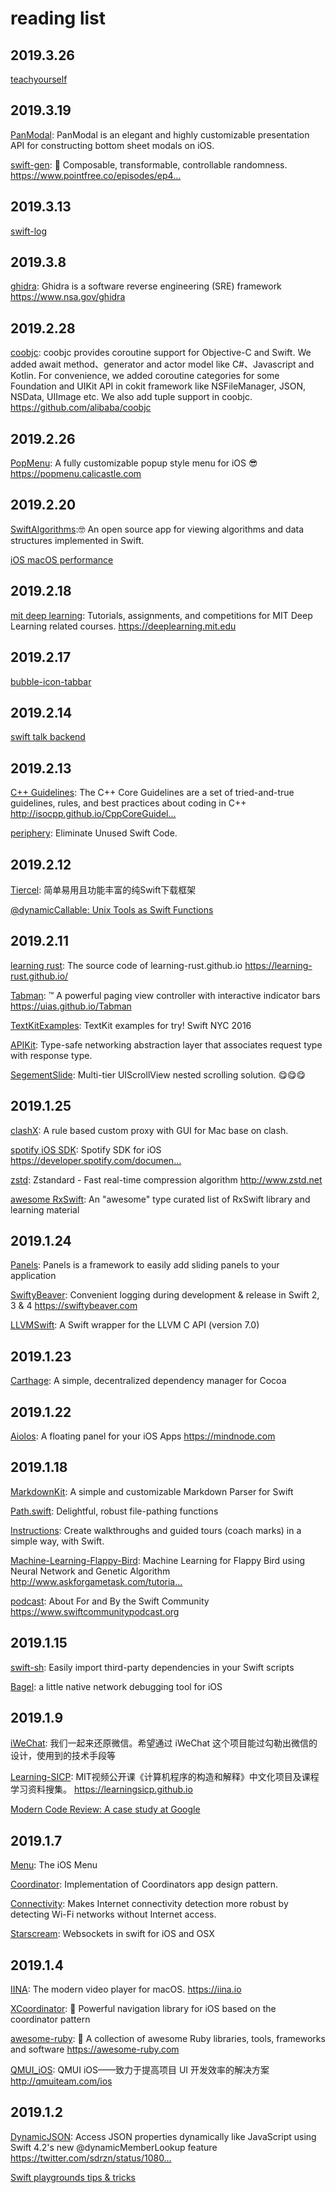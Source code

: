 # reading list

## 2019.3.26

[teachyourself](https://teachyourselfcs.com/#programming)

## 2019.3.19

[PanModal](https://github.com/slackhq/PanModal): PanModal is an elegant and highly customizable presentation API for constructing bottom sheet modals on iOS.

[swift-gen](https://github.com/pointfreeco/swift-gen): 🎱 Composable, transformable, controllable randomness. https://www.pointfree.co/episodes/ep4…


## 2019.3.13

[swift-log](https://github.com/apple/swift-log)


## 2019.3.8

[ghidra](https://github.com/NationalSecurityAgency/ghidra): Ghidra is a software reverse engineering (SRE) framework https://www.nsa.gov/ghidra


## 2019.2.28

[coobjc](https://github.com/alibaba/coobjc): coobjc provides coroutine support for Objective-C and Swift. We added await method、generator and actor model like C#、Javascript and Kotlin. For convenience, we added coroutine categories for some Foundation and UIKit API in cokit framework like NSFileManager, JSON, NSData, UIImage etc. We also add tuple support in coobjc. https://github.com/alibaba/coobjc


## 2019.2.26

[PopMenu](https://github.com/CaliCastle/PopMenu): A fully customizable popup style menu for iOS 😎 https://popmenu.calicastle.com


## 2019.2.20

[SwiftAlgorithms](https://github.com/thexande/SwiftAlgorithms):🤓 An open source app for viewing algorithms and data structures implemented in Swift.

[iOS macOS performance](https://github.com/mpw/iOS-macOS-performance)

## 2019.2.18

[mit deep learning](https://github.com/lexfridman/mit-deep-learning): Tutorials, assignments, and competitions for MIT Deep Learning related courses. https://deeplearning.mit.edu


## 2019.2.17

[bubble-icon-tabbar](https://github.com/Cuberto/bubble-icon-tabbar)



## 2019.2.14

[swift talk backend](https://github.com/objcio/swift-talk-backend)

## 2019.2.13

[C++ Guidelines](https://github.com/isocpp/CppCoreGuidelines): The C++ Core Guidelines are a set of tried-and-true guidelines, rules, and best practices about coding in C++ http://isocpp.github.io/CppCoreGuidel…


[periphery](https://github.com/peripheryapp/periphery): Eliminate Unused Swift Code.


## 2019.2.12

[Tiercel](https://github.com/Danie1s/Tiercel): 简单易用且功能丰富的纯Swift下载框架

[@dynamicCallable: Unix Tools as Swift Functions](http://www.alwaysrightinstitute.com/swift-dynamic-callable/)



## 2019.2.11

[learning rust](https://github.com/learning-rust/site): The source code of learning-rust.github.io https://learning-rust.github.io/

[Tabman](https://github.com/uias/Tabman): ™️ A powerful paging view controller with interactive indicator bars https://uias.github.io/Tabman

[TextKitExamples](https://github.com/kishikawakatsumi/TextKitExamples): TextKit examples for try! Swift NYC 2016

[APIKit](https://github.com/ishkawa/APIKit): Type-safe networking abstraction layer that associates request type with response type.

[SegementSlide](https://github.com/Jiar/SegementSlide): Multi-tier UIScrollView nested scrolling solution. 😋😋😋


## 2019.1.25

[clashX](https://github.com/yichengchen/clashX): A rule based custom proxy with GUI for Mac base on clash.

[spotify iOS SDK](https://github.com/spotify/ios-sdk): Spotify SDK for iOS https://developer.spotify.com/documen…

[zstd](https://github.com/facebook/zstd): Zstandard - Fast real-time compression algorithm http://www.zstd.net

[awesome RxSwift](https://github.com/LeoMobileDeveloper/awesome-rxswift): An "awesome" type curated list of RxSwift library and learning material



## 2019.1.24

[Panels](https://github.com/antoniocasero/Panels): Panels is a framework to easily add sliding panels to your application

[SwiftyBeaver](https://github.com/SwiftyBeaver/SwiftyBeaver): Convenient logging during development & release in Swift 2, 3 & 4 https://swiftybeaver.com

[LLVMSwift](https://github.com/llvm-swift/LLVMSwift): A Swift wrapper for the LLVM C API (version 7.0)



## 2019.1.23

[Carthage](https://github.com/Carthage/Carthage): A simple, decentralized dependency manager for Cocoa



## 2019.1.22

[Aiolos](https://github.com/IdeasOnCanvas/Aiolos): A floating panel for your iOS Apps https://mindnode.com


## 2019.1.18

[MarkdownKit](https://github.com/bmoliveira/MarkdownKit): A simple and customizable Markdown Parser for Swift

[Path.swift](https://github.com/mxcl/Path.swift): Delightful, robust file-pathing functions

[Instructions](https://github.com/ephread/Instructions): Create walkthroughs and guided tours (coach marks) in a simple way, with Swift.

[Machine-Learning-Flappy-Bird](https://github.com/ssusnic/Machine-Learning-Flappy-Bird): Machine Learning for Flappy Bird using Neural Network and Genetic Algorithm http://www.askforgametask.com/tutoria…


[podcast](https://github.com/SwiftCommunityPodcast/podcast): About For and By the Swift Community https://www.swiftcommunitypodcast.org



## 2019.1.15

[swift-sh](https://github.com/mxcl/swift-sh): Easily import third-party dependencies in your Swift scripts

[Bagel](https://github.com/yagiz/Bagel): a little native network debugging tool for iOS


## 2019.1.9

[iWeChat](https://github.com/lefex/iWeChat): 我们一起来还原微信。希望通过 iWeChat 这个项目能过勾勒出微信的设计，使用到的技术手段等

[Learning-SICP](https://github.com/DeathKing/Learning-SICP): MIT视频公开课《计算机程序的构造和解释》中文化项目及课程学习资料搜集。 https://learningsicp.github.io

[Modern Code Review: A case study at Google](https://sback.it/publications/icse2018seip.pdf)


## 2019.1.7

[Menu](https://github.com/TwoLivesLeft/Menu): The iOS Menu

[Coordinator](https://github.com/radianttap/Coordinator): Implementation of Coordinators app design pattern.

[Connectivity](https://github.com/rwbutler/Connectivity): Makes Internet connectivity detection more robust by detecting Wi-Fi networks without Internet access.

[Starscream](https://github.com/daltoniam/Starscream): Websockets in swift for iOS and OSX


## 2019.1.4

[IINA](https://github.com/iina/iina): The modern video player for macOS. https://iina.io

[XCoordinator](https://github.com/quickbirdstudios/XCoordinator): 🎌 Powerful navigation library for iOS based on the coordinator pattern

[awesome-ruby](https://github.com/markets/awesome-ruby): 💎 A collection of awesome Ruby libraries, tools, frameworks and software https://awesome-ruby.com

[QMUI_iOS](https://github.com/Tencent/QMUI_iOS): QMUI iOS——致力于提高项目 UI 开发效率的解决方案 http://qmuiteam.com/ios

## 2019.1.2

[DynamicJSON](https://github.com/saoudrizwan/DynamicJSON): Access JSON properties dynamically like JavaScript using Swift 4.2's new @dynamicMemberLookup feature https://twitter.com/sdrzn/status/1080…

[Swift playgrounds tips & tricks](https://www.swiftbysundell.com/posts/swift-playgrounds-tips-tricks)



